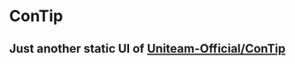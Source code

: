 # ConTip
##  Just another static UI of [Uniteam-Official/ConTip](https://github.com/UniTeam-Official/Contip-frontend)
